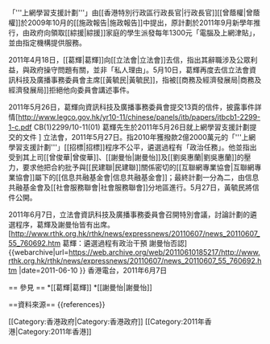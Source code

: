 「'''上網學習支援計劃'''」由[[香港特別行政區行政長官|行政長官]][[曾蔭權|曾蔭權]]於2009年10月的[[施政報告|施政報告]]中提出，原計劃於2011年9月新學年推行，由政府向領取[[綜援|綜援]]家庭的學生派發每年1300元「電腦及上網津貼」，並由指定機構提供服務。

2011年4月18日，[[葛輝|葛輝]]向[[立法會|立法會]]去信，指出其辭職涉及公眾利益，與政府操守問題有關，並非「私人理由」。5月10日，葛輝再度去信立法會資訊科技及廣播事務委員會主席[[黃毓民|黃毓民]]，指被[[商務及經濟發展局|商務及經濟發展局]]拒絕他向委員會講述事件。

2011年5月26日，葛輝向資訊科技及廣播事務委員會提交13頁的信件，披露事件詳情<ref>[http://www.legco.gov.hk/yr10-11/chinese/panels/itb/papers/itbcb1-2299-1-c.pdf CB(1)2299/10-11(01) 葛輝先生於2011年5月26日就上網學習支援計劃提交的文件	] 立法會，2011年5月27日</ref>。指2010年獲撥款2億2000萬元的「'''上網學習支援計劃'''」[[招標|招標]]程序不公平，遴選過程有「政治任務」。他並指出受到其上司[[曾俊華|曾俊華]]、[[謝曼怡|謝曼怡]]及[[劉吳惠蘭|劉吳惠蘭]]的壓力，要求他把合約批予與[[民建聯|民建聯]]關係密切的[[互聯網專業協會|互聯網專業協會]]屬下的[[信息共融基金會|信息共融基金會]]；最終計劃一分為二，由信息共融基金會及[[社會服務聯會|社會服務聯會]]分地區進行。5月27日，黃毓民將信件公開。

2011年6月7日，立法會資訊科技及廣播事務委員會召開特別會議，討論計劃的遴選程序，葛輝及謝曼怡皆有出席。<ref>[http://www.rthk.org.hk/rthk/news/expressnews/20110607/news_20110607_55_760692.htm 葛輝：遴選過程有政治干預 謝曼怡否認] {{webarchive|url=https://web.archive.org/web/20110610185217/http://www.rthk.org.hk/rthk/news/expressnews/20110607/news_20110607_55_760692.htm |date=2011-06-10 }} 香港電台，2011年6月7日</ref>

== 參見 ==
*[[葛輝|葛輝]]
*[[謝曼怡|謝曼怡]]

==資料來源==
{{references}}

[[Category:香港政府|Category:香港政府]]
[[Category:2011年香港|Category:2011年香港]]
